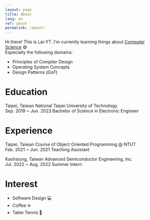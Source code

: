 ```yaml
---
layout: page
title: About
lang: en
ref: about
permalink: /about/
---
```


Hi there! This is Lai-YT. I'm currently learning things about [Computer Science](https://en.wikipedia.org/wiki/Computer_science) :smile: \
Especially the following domains:

- Principles of Compiler Design
- Operating System Concepts
- Design Patterns (*GoF*)

# Education

<span class="period-loc">Taipei, Taiwan</span>
National Taipei University of Technology
<br>
<span class="period-loc">Sep. 2019 ~ Jun. 2023</span>
Bachelor of Science in Electronic Engineer

# Experience

<span class="period-loc">Taipei, Taiwan</span>
Course of Object Oriented Programming @ NTUT
<br>
<span class="period-loc">Feb. 2021 ~ Jun. 2021</span>
Teaching Assistant

<span class="period-loc">Kaohsiung, Taiwan</span>
Advanced Semiconductor Engineering, Inc.
<br>
<span class="period-loc">Jul. 2022 ~ Aug. 2022</span>
Summer Intern

# Interest

- Software Design :computer:
- Coffee :coffee:
- Table Tennis :ping_pong:
